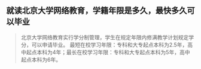 ## 就读北京大学网络教育，学籍年限是多久，最快多久可以毕业

> 北京大学网络教育实行学分制管理，学生在规定年限内修满教学计划规定学分，可以申请毕业。 最短在校学习年限：专科和大专起点本科为2.5年，高中起点本科为4年；最长在校学习年限：专科和大专起点本科为5年，高中起点本科为6年。
